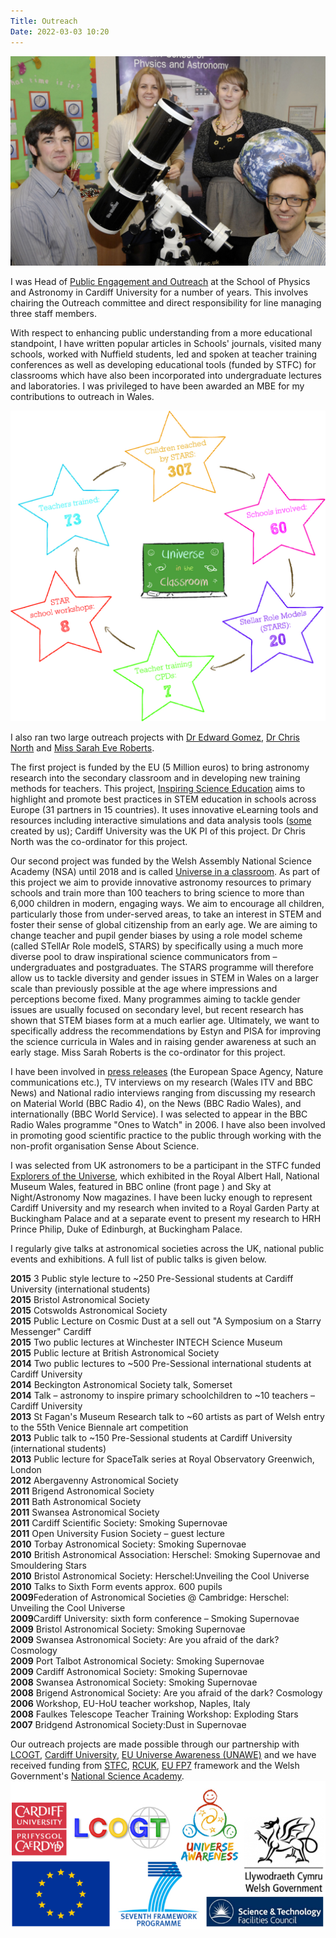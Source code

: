 ```yaml
---
Title: Outreach
Date: 2022-03-03 10:20
---
```


![Some of our outreach team.  From L to R: Dr Chris North, Professor Haley Gomez, Miss Sarah Eve Roberts, Dr Edward Gomez.](/images/outreach_team.jpg)

I was Head of [Public Engagement and Outreach][2] at the School of Physics and Astronomy in Cardiff University for a number of years. This involves chairing the Outreach committee and direct responsibility for line managing three staff members.

With respect to enhancing public understanding from a more educational standpoint, I have written popular articles in Schools' journals, visited many schools, worked with Nuffield students, led and spoken at teacher training conferences as well as developing educational tools (funded by STFC) for classrooms which have also been incorporated into undergraduate lectures and laboratories. I was privileged to have been awarded an MBE for my contributions to outreach in Wales.

![Image showing the impact we've made so far in Universe in the Classroom project.](/images/impact_uniclass.jpg)

I also ran two large outreach projects with [Dr Edward Gomez][4], [Dr Chris North][5] and [Miss Sarah Eve Roberts][6].

The first project is funded by the EU (5 Million euros) to bring astronomy research into the secondary classroom and in developing new training methods for teachers. This project, [Inspiring Science Education][7] aims to highlight and promote best practices in STEM education in schools across Europe (31 partners in 15 countries). It uses innovative eLearning tools and resources including interactive simulations and data analysis tools ([some][8] created by us); Cardiff University was the UK PI of this project. Dr Chris North was the co-ordinator for this project.

Our second project was funded by the Welsh Assembly National Science Academy (NSA) until 2018 and is called [Universe in a classroom][9]. As part of this project we aim to provide innovative astronomy resources to primary schools and train more than 100 teachers to bring science to more than 6,000 children in modern, engaging ways. We aim to encourage all children, particularly those from under-served areas, to take an interest in STEM and foster their sense of global citizenship from an early age. We are aiming to change teacher and pupil gender biases by using a role model scheme (called STellAr Role modelS, STARS) by specifically using a much more diverse pool to draw inspirational science communicators from – undergraduates and postgraduates. The STARS programme will therefore allow us to tackle diversity and gender issues in STEM in Wales on a larger scale than previously possible at the age where impressions and perceptions become fixed. Many programmes aiming to tackle gender issues are usually focused on secondary level, but recent research has shown that STEM biases form at a much earlier age. Ultimately, we want to specifically address the recommendations by Estyn and PISA for improving the science curricula in Wales and in raising gender awareness at such an early stage. Miss Sarah Roberts is the co-ordinator for this project.

I have been involved in [press releases][10] (the European Space Agency, Nature communications etc.), TV interviews on my research (Wales ITV and BBC News) and National radio interviews ranging from discussing my research on Material World (BBC Radio 4), on the News (BBC Radio Wales), and internationally (BBC World Service). I was selected to appear in the BBC Radio Wales programme "Ones to Watch" in 2006. I have also been involved in promoting good scientific practice to the public through working with the non-profit organisation Sense About Science.

I was selected from UK astronomers to be a participant in the STFC funded [Explorers of the Universe][11], which exhibited in the Royal Albert Hall, National Museum Wales, featured in BBC online (front page ) and Sky at Night/Astronomy Now magazines. I have been lucky enough to represent Cardiff University and my research when invited to a Royal Garden Party at Buckingham Palace and at a separate event to present my research to HRH Prince Philip, Duke of Edinburgh, at Buckingham Palace.

I regularly give talks at astronomical societies across the UK, national public events and exhibitions. A full list of public talks is given below.


**2015** 3 Public style lecture to ~250 Pre-Sessional students at Cardiff University (international students)  
**2015** Bristol Astronomical Society  
**2015** Cotswolds Astronomical Society  
**2015** Public Lecture on Cosmic Dust at a sell out "A Symposium on a Starry Messenger" Cardiff  
**2015** Two public lectures at Winchester INTECH Science Museum  
**2015** Public lecture at British Astronomical Society  
**2014** Two public lectures to ~500 Pre-Sessional international students at Cardiff University  
**2014** Beckington Astronomical Society talk, Somerset  
**2014** Talk – astronomy to inspire primary schoolchildren to ~10 teachers – Cardiff University  
**2013** St Fagan's Museum Research talk to ~60 artists as part of Welsh entry to the 55th Venice Biennale art competition  
**2013** Public talk to ~150 Pre-Sessional students at Cardiff University (international students)  
**2013** Public lecture for SpaceTalk series at Royal Observatory Greenwich, London  
**2012** Abergavenny Astronomical Society  
**2011** Brigend Astronomical Society  
**2011** Bath Astronomical Society  
**2011** Swansea Astronomical Society  
**2011** Cardiff Scientific Society: Smoking Supernovae  
**2011** Open University Fusion Society – guest lecture  
**2010** Torbay Astronomical Society: Smoking Supernovae  
**2010** British Astronomical Association: Herschel: Smoking Supernovae and Smouldering Stars  
**2010** Bristol Astronomical Society: Herschel:Unveiling the Cool Universe  
**2010** Talks to Sixth Form events approx. 600 pupils  
**2009**Federation of Astronomical Societies @ Cambridge: Herschel: Unveiling the Cool Universe  
**2009**Cardiff University: sixth form conference – Smoking Supernovae  
**2009** Bristol Astronomical Society: Smoking Supernovae  
**2009** Swansea Astronomical Society: Are you afraid of the dark? Cosmology  
**2009** Port Talbot Astronomical Society: Smoking Supernovae  
**2009** Cardiff Astronomical Society: Smoking Supernovae  
**2008** Swansea Astronomical Society: Smoking Supernovae  
**2008** Brigend Astronomical Society: Are you afraid of the dark? Cosmology  
**2006** Workshop, EU-HoU teacher workshop, Naples, Italy  
**2008** Faulkes Telescope Teacher Training Workshop: Exploding Stars  
**2007** Bridgend Astronomical Society:Dust in Supernovae

Our outreach projects are made possible through our partnership with [LCOGT][12], [Cardiff University][13], [EU Universe Awareness (UNAWE)][14] and we have received funding from [STFC][15], [RCUK][16], [EU FP7][17] framework and the Welsh Government's [National Science Academy][18].  
![logos_funders][19]

[1]: /images/outreach_team.jpg
[2]: http://blogs.cardiff.ac.uk/physicsoutreach/
[3]: /images/impact_uniclass.jpg
[4]: http://lcogt.net/user/egomez
[5]: https://www.astro.cf.ac.uk/contactsandpeople/?page=full&amp;id=493
[6]: https://www.astro.cf.ac.uk/contactsandpeople/?page=full&amp;id=682
[7]: http://inspiring-science-education.net/
[8]: https://www.astro.cf.ac.uk/community/?page=education
[9]: http://blogs.cardiff.ac.uk/physicsoutreach/universe-in-the-classroom/
[10]: http://haley.gomez.me.uk/press-releases/ "Press releases"
[11]: http://news.bbc.co.uk/1/hi/sci/tech/8319044.stm
[12]: http://www.lcogt.net
[13]: http://www.cardiff.ac.uk
[14]: http://www.unawe.org/
[15]: http://www.stfc.ac.uk/home.aspx
[16]: http://www.rcuk.ac.uk/
[17]: http://ec.europa.eu/
[18]: http://wales.gov.uk/topics/businessandeconomy/csaw/nsa/?lang=en
[19]: /images/logos_funders.jpg

